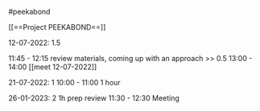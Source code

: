 #peekabond 

[[==Project PEEKABOND==]]

12-07-2022: 1.5

11:45 - 12:15 review materials, coming up with an approach >> 0.5
13:00 - 14:00 [[meet 12-07-2022]]

21-07-2022: 1
10:00 - 11:00 1 hour

26-01-2023: 2
1h prep review
11:30 - 12:30 Meeting

